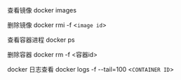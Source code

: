 
查看镜像
docker images

删除镜像
docker rmi -f <`image id`>

查看容器进程
docker ps

删除容器
docker rm -f <容器id>

docker 日志查看
docker logs -f --tail=100 <`CONTAINER ID`>
